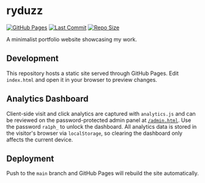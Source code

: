 # ryduzz

[![GitHub Pages](https://img.shields.io/badge/hosted%20on-GitHub%20Pages-blue?logo=github)](https://ryderjt.github.io/ryduzz/)
[![Last Commit](https://img.shields.io/github/last-commit/ryderjt/ryduzz?logo=github)](https://github.com/ryderjt/ryduzz/commits)
[![Repo Size](https://img.shields.io/github/repo-size/ryderjt/ryduzz)](https://github.com/ryderjt/ryduzz)

A minimalist portfolio website showcasing my work.

## Development

This repository hosts a static site served through GitHub Pages. Edit `index.html` and open it in your browser to preview changes.

## Analytics Dashboard

Client-side visit and click analytics are captured with `analytics.js` and can be reviewed on the password-protected admin panel at [`/admin.html`](admin.html). Use the password `ra1ph_` to unlock the dashboard. All analytics data is stored in the visitor's browser via `localStorage`, so clearing the dashboard only affects the current device.

## Deployment

Push to the `main` branch and GitHub Pages will rebuild the site automatically.

